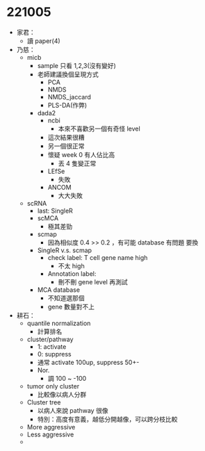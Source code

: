 # 221005

- 家君：
  - 讀 paper(4)
- 乃慈：
  - micb
    - sample 只看 1,2,3(沒有變好)
    - 老師建議換個呈現方式
      - PCA
      - NMDS
      - NMDS_jaccard
      - PLS-DA(作弊)
    - dada2
      - ncbi
        - 本來不喜歡另一個有奇怪 level
      - 這次結果很糟
      - 另一個很正常
      - 懷疑 week 0 有人佔比高
        - 丟 4 隻變正常
      - LEfSe
        - 失敗
      - ANCOM
        - 大大失敗
  - scRNA
    - last: SingleR
    - scMCA
      - 極其差勁
    - scmap
      - 因為相似度 0.4 >> 0.2 ，有可能 database 有問題 要換
    - SingleR v.s. scmap
      - check label: T cell gene name high
        - 不太 high
      - Annotation label:
        - 刪不刪 gene level 再測試
    - MCA database
      - 不知道選那個
      - gene 數量對不上
- 耕石：
  - quantile normalization
    - 計算排名
  - cluster/pathway
    - 1: activate
    - 0: suppress
    - 通常 activate 100up, suppress 50+-
    - Nor.
      - 調 100 ~ -100
  - tumor only cluster
    - 比較像以病人分群
  - Cluster tree
    - 以病人來說 pathway 很像
    - 特別：高度有意義，越低分開越像，可以跨分枝比較
  - More aggressive
  - Less aggressive
  - 
